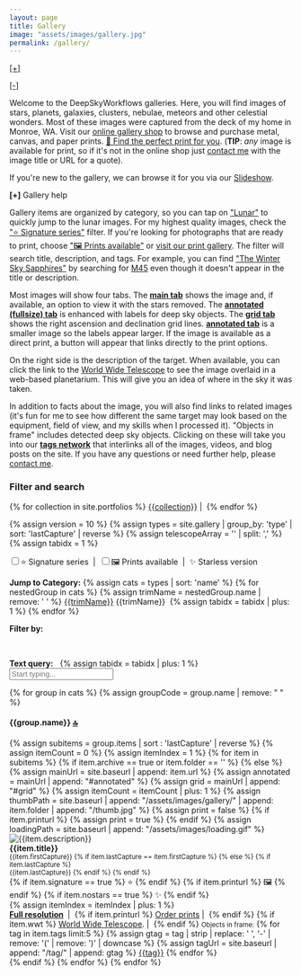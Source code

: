 ```yaml
---
layout: page
title: Gallery
image: "assets/images/gallery.jpg"
permalink: /gallery/
---
```

<div id="welcomeCollapsed" class="d-none" alt="Click to tap to expand header" title="Click or tap to expand header."><a id="welcomeCollapsedExpand" href="#">[+]</a></div>
<div id="welcomeExpanded">
<p><a id="welcomeExpandedCollapse" href="#" alt="Click to tap to hide header" title="Click or tap to hide header.">[-]</a></p>
<p>Welcome to the DeepSkyWorkflows galleries. Here, you will find images of stars, planets, galaxies, clusters, nebulae, meteors and other celestial wonders. Most of these images were captured from the deck of my home in Monroe, WA. Visit our <a href="{{ site.galleryhome }}" target="_blank">online gallery shop</a> to browse and purchase metal, canvas, and paper prints. <a href="{{ site.galleryhome }}" target="_blank">🛒 Find the perfect print for you</a>. (<strong>TIP</strong>: <i>any</i> image is available for print, so if it's not in  the online shop just <a href="https://deepskyworkflows.shootproof.com/contact" target="_blank">contact me</a> with the image title or URL for a quote).</p>
<p>If you're new to the gallery, we can browse it for you via our  <a href="{{ site.baseurl}}/gallery/slideshow/" title="Slideshow"><i class="fa fa-film"></i> Slideshow</a>.
</p>
<p><span style="cursor: pointer;" alt="Click or tap to expand" title="Click or tap to expand"><strong id="helpIcon">[+]</strong></span>&nbsp;Gallery help</p>
<div id="help" class="d-none">
    <p>Gallery items are organized by category, so you can tap on <a href="#Lunar">"Lunar"</a> to quickly jump to the lunar images. For my highest quality images, check the <a href="/gallery/?signature=true">"⭐ Signature series"</a> filter. If you're looking for photographs that are ready to print, choose <a href="/gallery/?prints=true">"🖼 Prints available"</a> or <a href="https://deepskyworkflows.shootproof.com" target="_blank">visit our print gallery</a>. The filter will search title, description, and tags. For example, you can find <a href="/gallery/sapphires/">"The Winter Sky Sapphires"</a> by searching  for <a href="/gallery/?q=m45">M45</a> even though it doesn't appear in the title or description.</p>
    <p>Most images will show four tabs. The <a href="/gallery/rosecomplete/"><strong>main tab</strong></a> shows the image and, if available, an option to view it with the stars removed. The <a href="/gallery/rosecomplete/#annotated-fs"><strong>annotated (fullsize) tab</strong></a> is enhanced with labels for deep sky objects. The <a href="/gallery/rosecomplete/#grid"><strong>grid tab</strong></a> shows the right ascension and declination grid lines. <a href="/gallery/rosecomplete/#annotated"><strong>annotated tab</strong></a> is a smaller image so the labels appear larger. If the image is available as a direct print, a button will appear that links directly to the print options.</p>
    <p>On the right side is the description of the target. When available, you can click the link to the <a href="http://www.worldwidetelescope.org/wwtweb/ShowImage.aspx?reverseparity=False&scale=1.578823&name=rosecomplete.jpg&imageurl=https://deepskyworkflows.com/assets/images/gallery/rosecomplete/rosecomplete.jpg&credits=Jeremy+Likness+at+DeepSkyWorkflows.com&creditsUrl=&ra=98.240334&dec=5.073447&x=2223.4&y=2553.1&rotation=-151.50&thumb=https://deepskyworkflows.com/assets/images/gallery/rosecomplete/thumb.jpg" target="_blank">World Wide Telescope</a> to see the image overlaid in a web-based planetarium. This will give you an idea of where in the sky it was taken.</p>
    <p>In addition to facts about the image, you will also find links to related images (it's fun for me to see how different the same target may look based on the equipment, field of view, and my skills when I processed it). "Objects in frame" includes detected deep sky objects. Clicking on these will take you into our <a href="/tags"><strong>tags network</strong></a> that interlinks all of the images, videos, and blog posts on the site. If you have any questions or need further help, please <a href="https://deepskyworkflows.shootproof.com/contact" target="_blank">contact me</a>.</p>
</div>
<h3 id="top">Filter and search</h3>
<a name="top"></a>
<p>
{% for collection in site.portfolios %}
<a href="{{ site.baseurl }}/tag/{{collection | strip | replace: ' ', '-' | remove: '(' | remove: ')' | downcase }}" title="{{collection}}" alt="{{collection}}">{{collection}}</a>&nbsp;|&nbsp;
{% endfor %}
</p>
{% assign version = 10 %}
{% assign types = site.gallery | group_by: 'type' | sort: 'lastCapture' | reverse %}
{% assign telescopeArray = '' | split: ',' %}
{% assign tabidx = 1 %}
<div class="row mw-25 gallery-filters">
    <div class="col-12">
    <p><input type="checkbox" id="signature" alt="Show Signature series photographs only" title="Show Signature series photographs only"/>⭐ Signature series
    &nbsp;|&nbsp;
    <input type="checkbox" id="prints" alt="Show photographs that are print-ready only" title="Show photographs that are print-ready only"/>🖼 Prints available
    &nbsp;|&nbsp;
    ✨ Starless version</p>
<p><strong>Jump to Category:</strong>
{% assign cats = types | sort: 'name' %}
{% for nestedGroup in cats %}
    {% assign trimName = nestedGroup.name | remove: ' ' %}
    <span id="link{{trimName}}" tabindex="{{tabidx}}">
        <a href="#{{trimName}}">{{trimName}}</a>
        <span>{{trimName}}</span>&nbsp;
    </span>
    {% assign tabidx = tabidx | plus: 1 %}
{% endfor %}
</p>
<p><strong>Filter by: </strong><span id="filterOptions"></span></p>
</div>
</div>
<div>
<p id="currentFilter">&nbsp;</p>
<p><strong><i class="fa fa-filter"></i> Text query:</strong>&nbsp;<span class="clickable" id="clearBtn" tabindex={{tabidx}}><i class="fa fa-times-circle"></i></span>&nbsp;
{% assign tabidx = tabidx | plus: 1 %}
<input type="text" class="gallery-search form-control text-small mw-100" tabindex="0" placeholder="Start typing..." id="gallerySearch"/>
</p>
</div>
<p id="fullQuery"></p>
</div>
<div class="gallery-results">    
    {% for group in cats %}
        {% assign groupCode = group.name | remove: " " %}
        <div class="group-header" data-group="{{groupCode}}">
            <h4 id="{{groupCode}}"> 
                <a name="{{groupCode}}"></a> {{group.name}} <a href="#top">🔝</a><span> </span>
            </h4>      
            <p id="groupChildren"></p>          
        </div>                
        {% assign subitems = group.items | sort : 'lastCapture' | reverse %}
        {% assign itemCount = 0 %}
        {% assign itemIndex = 1 %}
        {% for item in subitems %}        
            {% if item.archive == true or item.folder == '' %}
                {% else %}
                {% assign mainUrl = site.baseurl | append: item.url %}
                {% assign annotated = mainUrl | append: "#annotated" %}
                {% assign grid = mainUrl | append: "#grid" %}
                {% assign itemCount = itemCount | plus: 1 %}
                {% assign thumbPath = site.baseurl | append: "/assets/images/gallery/" | append: item.folder | append: "/thumb.jpg" %}           
            {% assign print = false %}
            {% if item.printurl %}
                {% assign print = true %}
            {% endif %}            
            {% assign loadingPath = site.baseurl | append: "/assets/images/loading.gif" %}
            <div title="{{item.description}}" class="gallery-card group-detail" data-url="{{item.url}}" data-telescope="{{item.telescope}}" data-signature="{{item.signature}}" data-prints="{{print}}" data-nostars="{{item.nostars}}" data-folder="{{item.folder}}" data-tags="{{item.tags | join: ','}}" data-group="{{groupCode}}">
                    <img class="gallery-img" id="image-{{itemIndex}}" data-url="{{thumbPath}}" src="{{loadingPath}}" alt="{{item.description}}">
                    <div class="img-overlay">
                     <strong class="gallery-card-header">
                        {{item.title}}                        
                    </strong><br/>
                         <small class="small-date">
                        {{item.firstCapture}}
                        {% if item.lastCapture == item.firstCapture %}
                            {% else %}
                            {% if item.lastCapture %}
                                <br/>{{item.lastCapture}}
                            {% endif %}
                        {% endif %}
                    </small>    
                    <br/>
                        {% if item.signature ==  true %}
                            <span title="Signature Series">⭐</span>
                        {% endif %}
                        {% if item.printurl %}
                            <span title="Prints available">🖼</span>
                        {% endif %}
                        {% if item.nostars ==  true %}
                            <span title="Starless version">✨</span>
                        {% endif %}                                               
                    </div>
                    {% assign itemIndex = itemIndex | plus: 1 %}
                <div class="card-img-overlay"> 
                    <strong class="gallery-card-header">
                        <a href="{{mainUrl}}" title="{{item.description}}">Full resolution</a>                        
                    </strong>&nbsp;|&nbsp;
                    {% if item.printurl %}
                    <a title="Prints available" href="{{site.galleryhome}}{{item.printurl}}" target="_blank">Order prints</a>&nbsp;|&nbsp;                          
                    {% endif %}    
                    {% if item.wwt %}
                    <a href="{{ item.wwt }}" target="_blank">World Wide Telescope</a>.&nbsp;|&nbsp;
                    {% endif %}                
                    <small>Objects in frame:</small>
                    {% for tag in item.tags limit:5 %}
                    {% assign gtag = tag | strip | replace: ' ', '-' | remove: '(' | remove: ')' | downcase %}
                    {% assign tagUrl = site.baseurl | append: "/tag/" | append: gtag  %}
                    <a id="data-tag-{{tag}}" href="{{tagUrl}}" class="small">{{tag}}</a>
                    {% endfor %}                                                                     
                </div>
            </div>     
            {% endif %}       
        {% endfor %}           
    {% endfor %}        
</div>

<script src="{{ site.baseurl }}/assets/js/queryStringRouter.js"></script>
<script src="{{ site.baseurl }}/assets/js/gallerydb.js"></script>
<script src="{{ site.baseurl }}/assets/js/gallery_filter.js"></script>
